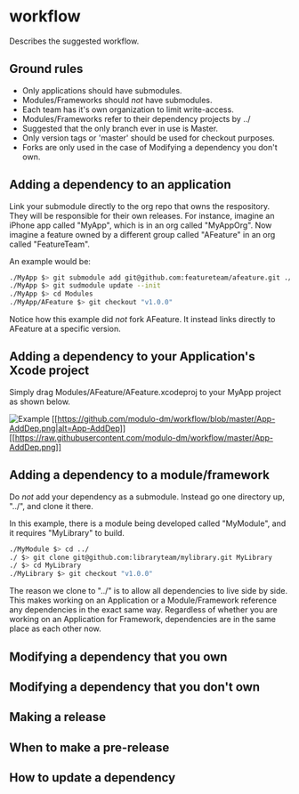 # workflow
Describes the suggested workflow.

## Ground rules

- Only applications should have submodules.
- Modules/Frameworks should *not* have submodules.
- Each team has it's own organization to limit write-access.
- Modules/Frameworks refer to their dependency projects by ../
- Suggested that the only branch ever in use is Master.
- Only version tags or 'master' should be used for checkout purposes.
- Forks are only used in the case of Modifying a dependency you don't own.

## Adding a dependency to an application

Link your submodule directly to the org repo that owns the respository.  They will be responsible for their own releases.  For instance, imagine an iPhone app called "MyApp", which is in an org called "MyAppOrg".  Now imagine a feature owned by a different group called "AFeature" in an org called "FeatureTeam".

An example would be:

```bash
./MyApp $> git submodule add git@github.com:featureteam/afeature.git ./Modules/AFeature
./MyApp $> git sudmodule update --init
./MyApp $> cd Modules
./MyApp/AFeature $> git checkout "v1.0.0"
```

Notice how this example did *not* fork AFeature.  It instead links directly to AFeature at a specific version.

## Adding a dependency to your Application's Xcode project

Simply drag Modules/AFeature/AFeature.xcodeproj to your MyApp project as shown below.

![Example](https://github.com/modulo-dm/workflow/raw/master/App-AddDep.png "Logo Title Text 1")
[[https://github.com/modulo-dm/workflow/blob/master/App-AddDep.png|alt=App-AddDep]]
[[https://raw.githubusercontent.com/modulo-dm/workflow/master/App-AddDep.png]]

## Adding a dependency to a module/framework

Do *not* add your dependency as a submodule.  Instead go one directory up, "../", and clone it there.

In this example, there is a module being developed called "MyModule", and it requires "MyLibrary" to build.

```bash
./MyModule $> cd ../
./ $> git clone git@github.com:libraryteam/mylibrary.git MyLibrary
./ $> cd MyLibrary
./MyLibrary $> git checkout "v1.0.0"
```

The reason we clone to "../" is to allow all dependencies to live side by side.  This makes working on an Application or a Module/Framework reference any dependencies in the exact same way.  Regardless of whether you are working on an Application for Framework, dependencies are in the same place as each other now.

## Modifying a dependency that you own

## Modifying a dependency that you don't own

## Making a release

## When to make a pre-release

## How to update a dependency
